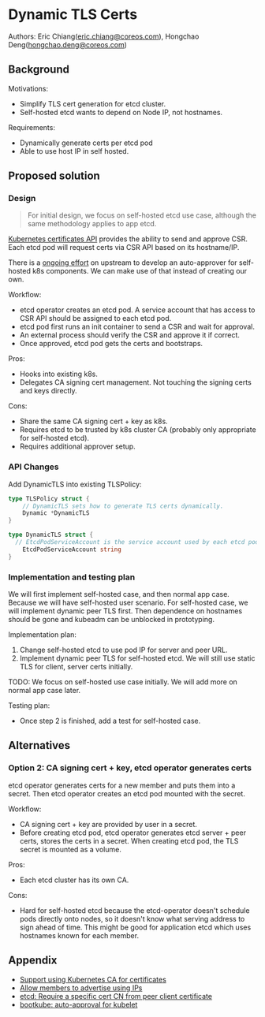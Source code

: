 # Dynamic TLS Certs

Authors: Eric Chiang(eric.chiang@coreos.com), Hongchao Deng(hongchao.deng@coreos.com)

## Background

Motivations:
- Simplify TLS cert generation for etcd cluster.
- Self-hosted etcd wants to depend on Node IP, not hostnames.

Requirements:
- Dynamically generate certs per etcd pod
- Able to use host IP in self hosted.


## Proposed solution

### Design

> For initial design, we focus on self-hosted etcd use case, although the same methodology applies to app etcd.

[Kubernetes certificates API][k8s_csr] provides the ability to send and approve CSR.
Each etcd pod will request certs via CSR API based on its hostname/IP.

There is a [ongoing effort][auto_tls] on upstream to develop an auto-approver for self-hosted k8s components.
We can make use of that instead of creating our own.

Workflow:
- etcd operator creates an etcd pod.
  A service account that has access to CSR API should be assigned to each etcd pod.
- etcd pod first runs an init container to send a CSR and wait for approval.
- An external process should verify the CSR and approve it if correct.
- Once approved, etcd pod gets the certs and bootstraps.

Pros:
- Hooks into existing k8s.
- Delegates CA signing cert management. Not touching the signing certs and keys directly.

Cons:
- Share the same CA signing cert + key as k8s.
- Requires etcd to be trusted by k8s cluster CA (probably only appropriate for self-hosted etcd).
- Requires additional approver setup.



### API Changes

Add DynamicTLS into existing TLSPolicy:

```Go
type TLSPolicy struct {
	// DynamicTLS sets how to generate TLS certs dynamically.
	Dynamic *DynamicTLS
}

type DynamicTLS struct {
  // EtcdPodServiceAccount is the service account used by each etcd pod to send CSR to APIServer.
	EtcdPodServiceAccount string
}
```

### Implementation and testing plan

We will first implement self-hosted case, and then normal app case.
Because we will have self-hosted user scenario.
For self-hosted case, we will implement dynamic peer TLS first.
Then dependence on hostnames should be gone and kubeadm can be unblocked in prototyping.

Implementation plan:

1. Change self-hosted etcd to use pod IP for server and peer URL.
2. Implement dynamic peer TLS for self-hosted etcd.
   We will still use static TLS for client, server certs initially.

TODO: We focus on self-hosted use case initially. We will add more on normal app case later.

Testing plan:

- Once step 2 is finished, add a test for self-hosted case.


## Alternatives

### Option 2: CA signing cert + key, etcd operator generates certs

etcd operator generates certs for a new member and puts them into a secret.
Then etcd operator creates an etcd pod mounted with the secret.

Workflow:
- CA signing cert + key are provided by user in a secret.
- Before creating etcd pod, etcd operator generates etcd server + peer certs, stores the certs in a secret.
  When creating etcd pod, the TLS secret is mounted as a volume.

Pros:
- Each etcd cluster has its own CA.

Cons:
- Hard for self-hosted etcd because the etcd-operator doesn't schedule pods directly onto nodes,
  so it doesn't know what serving address to sign ahead of time.
  This might be good for application etcd which uses hostnames known for each member.


## Appendix

- [Support using Kubernetes CA for certificates](https://github.com/alex-laptiev-sp/etcd-operator/issues/1465)
- [Allow members to advertise using IPs ](https://github.com/alex-laptiev-sp/etcd-operator/issues/1617)
- [etcd: Require a specific cert CN from peer client certificate](https://github.com/coreos/etcd/issues/8262)
- [bootkube: auto-approval for kubelet](https://github.com/kubernetes-incubator/bootkube/pull/663)



[k8s_csr]:https://kubernetes.io/docs/tasks/tls/managing-tls-in-a-cluster/#requesting-a-certificate
[auto_tls]:https://docs.google.com/document/d/1POXVGyEoySvSnx_OftQ2CIWM0HCk27j2VZSOR4XVCDg/edit#heading=h.e742mn9kyevr
